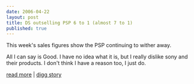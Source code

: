 ```yaml
---
date: 2006-04-22
layout: post
title: DS outselling PSP 6 to 1 (almost 7 to 1)
published: true
---
```

This week's sales figures show the PSP continuing to wither away.<p />All I can say is Good.  I have no idea what it is, but I really dislike sony and their products.  I don't think I have a reason too, I just do.<p /><a href="http://onnintendo.com/Index.aspx?page=1&amp;post=52&amp;year=2006&amp;month=4">read more</a> | <a href="http://digg.com/gaming/DS_outselling_PSP_6_to_1_(almost_7_to_1)">digg story</a><div class="blogger-post-footer"><img class="posterous_download_image" src="https://blogger.googleusercontent.com/tracker/8109338-114571441665308886?l=www.kinlan.co.uk%2Findex.html" height="1" alt="" width="1" /></div>

